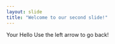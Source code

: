 ```yaml
---
layout: slide
title: "Welcome to our second slide!"
---
```

Your Hello
Use the left arrow to go back!
